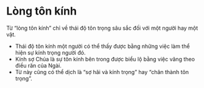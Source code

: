 # Lòng tôn kính

Từ “lòng tôn kính” chỉ về thái độ tôn trọng sâu sắc đối với một người hay một vật.
- Thái độ tôn kính một người có thể thấy được bằng những việc làm thể hiện sự kính trọng người đó.
- Kính sợ Chúa là sự tôn kính bên trong được biểu lộ bằng việc vâng theo điều răn của Ngài.
- Từ này cũng có thể dịch là “sợ hãi và kính trọng” hay “chân thành tôn trọng”.

